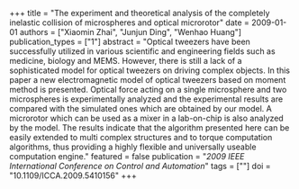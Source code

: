 +++
title = "The experiment and theoretical analysis of the completely inelastic collision of microspheres and optical microrotor"
date = 2009-01-01
authors = ["Xiaomin Zhai", "Junjun Ding", "Wenhao Huang"]
publication_types = ["1"]
abstract = "Optical tweezers have been successfully utilized in various scientific and engineering fields such as medicine, biology and MEMS. However, there is still a lack of a sophisticated model for optical tweezers on driving complex objects. In this paper a new electromagnetic model of optical tweezers based on moment method is presented. Optical force acting on a single microsphere and two microspheres is experimentally analyzed and the experimental results are compared with the simulated ones which are obtained by our model. A microrotor which can be used as a mixer in a lab-on-chip is also analyzed by the model. The results indicate that the algorithm presented here can be easily extended to multi complex structures and to torque computation algorithms, thus providing a highly flexible and universally useable computation engine."
featured = false
publication = "*2009 IEEE International Conference on Control and Automation*"
tags = [""]
doi = "10.1109/ICCA.2009.5410156"
+++

